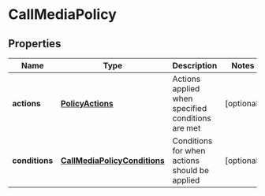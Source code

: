
# CallMediaPolicy

## Properties
Name | Type | Description | Notes
------------ | ------------- | ------------- | -------------
**actions** | [**PolicyActions**](PolicyActions.md) | Actions applied when specified conditions are met |  [optional]
**conditions** | [**CallMediaPolicyConditions**](CallMediaPolicyConditions.md) | Conditions for when actions should be applied |  [optional]




